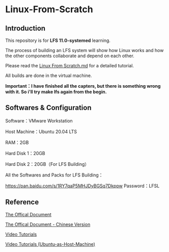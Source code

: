 # Linux-From-Scratch
## Introduction

This repository is for **LFS 11.0-systemed** learning. 

The process of building an LFS system will show how Linux works and how the other components collaborate and depend on each other. 

Please read the [Linux From Scratch.md](https://github.com/Eilopyq/Linux-From-Scratch/blob/main/Linux%20From%20Scratch.md) for a detailed tutorial.

All builds are done in the virtual machine.

**Important：I have finished all the capters, but there is something wrong with it. So i'll try make lfs again from the begin.**

## Softwares & Configuration

Software：VMware Workstation

Host Machine：Ubuntu 20.04 LTS

RAM：2GB

Hard Disk 1：20GB

Hard Disk 2：20GB（For LFS Building）

All the Softwares and Packs for LFS Building：

https://pan.baidu.com/s/1RY7qaP5MHJDyBGSq7Dkppw 
Password：LFSL 

## Reference

[The Offical Document](https://www.linuxfromscratch.org/lfs/view/stable/index.html)

[The Offical Document - Chinese Version](https://bf.mengyan1223.wang/lfs/zh_CN/11.0-systemd/LFS-SYSD-BOOK.html)

[Video Tutorials](https://www.youtube.com/watch?v=9TYr1mCzMcg&list=PLyc5xVO2uDsAlIkKBIGauDQ6LejoQovyL)

[Video Tutorials (Ubuntu-as-Host-Machine)](https://www.youtube.com/watch?v=5tRJgDJC7kY)



